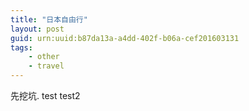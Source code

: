 ```yaml
---
title: "日本自由行"
layout: post
guid: urn:uuid:b87da13a-a4dd-402f-b06a-cef201603131
tags:
    - other
    - travel
---
```


先挖坑.
test
test2
